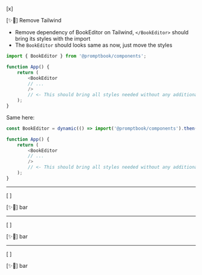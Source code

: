 [x]

[✨🌇] Remove Tailwind

-   Remove dependency of BookEditor on Tailwind, `</BookEditor>` should bring its styles with the import
-   The `BookEditor` should looks same as now, just move the styles

```typescript
import { BookEditor } from '@promptbook/components';

function App() {
    return (
        <BookEditor
        // ...
        />
        // <- This should bring all styles needed without any additional imports
    );
}
```

Same here:

```typescript
const BookEditor = dynamic(() => import('@promptbook/components').then((mod) => mod.BookEditor), { ssr: false });

function App() {
    return (
        <BookEditor
        // ...
        />
        // <- This should bring all styles needed without any additional imports
    );
}
```

---

[ ]

[✨🌇] bar

---

[ ]

[✨🌇] bar

---

[ ]

[✨🌇] bar

```

```
